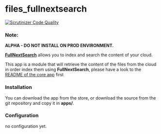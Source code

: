 # files_fullnextsearch

[![Scrutinizer Code Quality](https://scrutinizer-ci.com/g/daita/files_fullnextsearch/badges/quality-score.png?b=master)](https://scrutinizer-ci.com/g/daita/files_fullnextsearch/?branch=master)

### Note:

**ALPHA - DO NOT INSTALL ON PROD ENVIRONMENT.**  

[**FullNextSearch**](https://github.com/nextcloud/nextant/tree/fullnextsearch) allows you to index and search the content of your cloud.  

This app is a module that will retrieve the content of the files from the cloud in order index them using **FullNextSearch**, please have a look to the [README of the core app](https://github.com/nextcloud/nextant/blob/fullnextsearch/README.md) first



### Installation

You can download the app from the store, or download the source from the git repository and copy it in **apps/**.  



### Configuration

no configuration yet.
